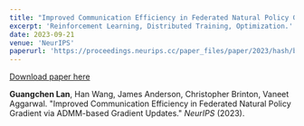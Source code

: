 ```yaml
---
title: "Improved Communication Efficiency in Federated Natural Policy Gradient via ADMM-based Gradient Updates"
excerpt: 'Reinforcement Learning, Distributed Training, Optimization.'
date: 2023-09-21
venue: 'NeurIPS'
paperurl: 'https://proceedings.neurips.cc/paper_files/paper/2023/hash/bc6a1f968f8b1dae3e880f3f723d7d46-Abstract-Conference.html'
---
```


[Download paper here](https://proceedings.neurips.cc/paper_files/paper/2023/hash/bc6a1f968f8b1dae3e880f3f723d7d46-Abstract-Conference.html)

**Guangchen Lan**, Han Wang, James Anderson, Christopher Brinton, Vaneet Aggarwal. "Improved Communication Efficiency in Federated Natural Policy Gradient via ADMM-based Gradient Updates." <i>NeurIPS</i> (2023).

